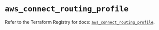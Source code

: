 # `aws_connect_routing_profile`

Refer to the Terraform Registry for docs: [`aws_connect_routing_profile`](https://registry.terraform.io/providers/hashicorp/aws/5.87.0/docs/resources/connect_routing_profile).
